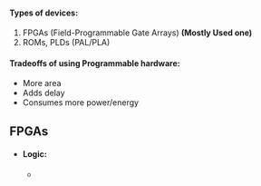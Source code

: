 #### Types of devices:
1. FPGAs (Field-Programmable Gate Arrays) **(Mostly Used one)**
2. ROMs, PLDs (PAL/PLA)

#### Tradeoffs of using Programmable hardware:
- More area
- Adds delay
- Consumes more power/energy

## FPGAs
- #### Logic: 
	- 